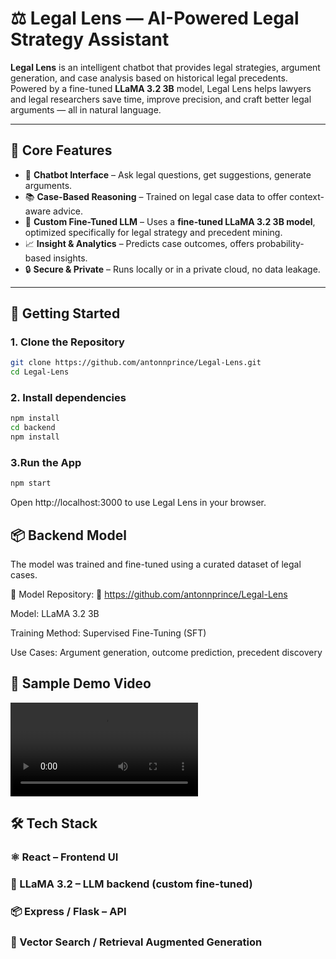 # ⚖️ Legal Lens — AI-Powered Legal Strategy Assistant

**Legal Lens** is an intelligent chatbot that provides legal strategies, argument generation, and case analysis based on historical legal precedents. Powered by a fine-tuned **LLaMA 3.2 3B** model, Legal Lens helps lawyers and legal researchers save time, improve precision, and craft better legal arguments — all in natural language.

---

## 🎯 Core Features

- 🤖 **Chatbot Interface** – Ask legal questions, get suggestions, generate arguments.
- 📚 **Case-Based Reasoning** – Trained on legal case data to offer context-aware advice.
- 🧠 **Custom Fine-Tuned LLM** – Uses a **fine-tuned LLaMA 3.2 3B model**, optimized specifically for legal strategy and precedent mining.
- 📈 **Insight & Analytics** – Predicts case outcomes, offers probability-based insights.
- 🔒 **Secure & Private** – Runs locally or in a private cloud, no data leakage.

---

## 🚀 Getting Started

### 1. Clone the Repository

```bash
git clone https://github.com/antonnprince/Legal-Lens.git
cd Legal-Lens
```

### 2. Install dependencies
```bash
npm install
cd backend
npm install
```

### 3.Run the App
```bash
npm start
```
Open http://localhost:3000 to use Legal Lens in your browser.

## 📦 Backend Model
The model was trained and fine-tuned using a curated dataset of legal cases.

🧠 Model Repository:
🔗 https://github.com/antonnprince/Legal-Lens

Model: LLaMA 3.2 3B

Training Method: Supervised Fine-Tuning (SFT)

Use Cases: Argument generation, outcome prediction, precedent discovery

## 🎥 Sample Demo Video
![Live-Demo](./public/legal_lens.mp4)

## 🛠 Tech Stack
### ⚛️ React – Frontend UI
### 💬 LLaMA 3.2 – LLM backend (custom fine-tuned)
### 📦 Express / Flask – API
### 📍 Vector Search / Retrieval Augmented Generation 


